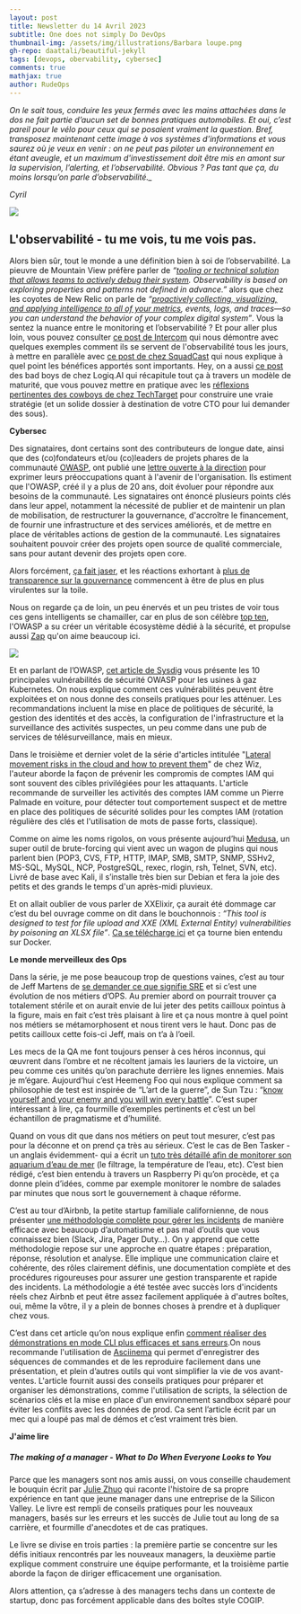 ```yaml
---
layout: post
title: Newsletter du 14 Avril 2023
subtitle: One does not simply Do DevOps
thumbnail-img: /assets/img/illustrations/Barbara loupe.png
gh-repo: daattali/beautiful-jekyll
tags: [devops, obervability, cybersec]
comments: true
mathjax: true
author: RudeOps
---
```



*On le sait tous, conduire les yeux fermés avec les mains attachées dans le dos ne fait partie d’aucun set de bonnes pratiques automobiles. Et oui, c’est pareil pour le vélo pour ceux qui se posaient vraiment la question. Bref, transposez maintenant cette image à vos systèmes d’informations et vous saurez où je veux en venir : on ne peut pas piloter un environnement en étant aveugle, et un maximum d'investissement doit être mis en amont sur la supervision, l’alerting, et l’observabilité. Obvious ? Pas tant que ça, du moins lorsqu’on parle d’observabilité._*

_Cyril_  

![](https://storage.mlcdn.com/account_image/325165/EoSM3Xm1AxBfqGef7rNqIi7pyxAyGTxJj06Rw5jF.png)

## L'observabilité - tu me vois, tu me vois pas.

Alors bien sûr, tout le monde a une définition bien à soi de l’observabilité. La pieuvre de Mountain View préfère parler de  _“[tooling or technical solution that allows teams to actively debug their system](https://cloud.google.com/architecture/devops/devops-measurement-monitoring-and-observability). Observability is based on exploring properties and patterns not defined in advance.”_  alors que chez les coyotes de New Relic on parle de  _“[proactively collecting, visualizing, and applying intelligence to all of your metrics](https://newrelic.com/blog/best-practices/what-is-observability), events, logs, and traces—so you can understand the behavior of your complex digital system”_. Vous la sentez la nuance entre le monitoring et l’observabilité ? Et pour aller plus loin, vous pouvez consulter  [ce post de Intercom](https://www.intercom.com/blog/engineering-observability/)  qui nous démontre avec quelques exemples comment ils se servent de l'observabilité tous les jours, à mettre en parallèle avec  [ce post de chez SquadCast](https://www.squadcast.com/blog/how-important-is-observability-for-sre)  qui nous explique à quel point les bénéfices apportés sont importants. Hey, on a aussi  [ce post](https://www.linkedin.com/pulse/5-stages-observability-maturity-model-logiq-ai/)  des bad boys de chez Logiq.AI qui récapitule tout ça à travers un modèle de maturité, que vous pouvez mettre en pratique avec les  [réflexions pertinentes des cowboys de chez TechTarget](https://www.techtarget.com/searchapparchitecture/tip/5-basic-strategies-for-distributed-systems-observability)  pour construire une vraie stratégie (et un solide dossier à destination de votre CTO pour lui demander des sous).  

**Cybersec**

Des signataires, dont certains sont des contributeurs de longue date, ainsi que des (co)fondateurs et/ou (co)leaders de projets phares de la communauté  [OWASP](https://owasp.org/), ont publié une  [lettre ouverte à la direction](https://github.com/owasp-change/owasp-change.github.io)  pour exprimer leurs préoccupations quant à l'avenir de l'organisation. Ils estiment que l'OWASP, créé il y a plus de 20 ans, doit évoluer pour répondre aux besoins de la communauté. Les signataires ont énoncé plusieurs points clés dans leur appel, notamment la nécessité de publier et de maintenir un plan de mobilisation, de restructurer la gouvernance, d'accroître le financement, de fournir une infrastructure et des services améliorés, et de mettre en place de véritables actions de gestion de la communauté. Les signataires souhaitent pouvoir créer des projets open source de qualité commerciale, sans pour autant devenir des projets open core.

Alors forcément,  [ça fait jaser](https://www.linkedin.com/pulse/deevolution-owasp-john-steven/), et les réactions exhortant à  [plus de transparence sur la gouvernance](https://www.darkreading.com/edge-articles/is-owasp-at-risk-of-irrelevance)  commencent à être de plus en plus virulentes sur la toile.

Nous on regarde ça de loin, un peu énervés et un peu tristes de voir tous ces gens intelligents se chamailler, car en plus de son célèbre  [top ten](https://owasp.org/Top10/fr/), l'OWASP a su créer un véritable écosystème dédié à la sécurité, et propulse aussi  [Zap](https://www.zaproxy.org/) qu'on aime beaucoup ici.

![](https://storage.mlcdn.com/account_image/325165/3YMNSIHlg60k8xuf6PGfU7xj0EXfMc0y4Y5JzfR8.png)

Et en parlant de l’OWASP,  [cet article de Sysdig](https://sysdig.com/blog/top-owasp-kubernetes/?utm_id=FAUN_Zeno366_Link_title)  vous présente les 10 principales vulnérabilités de sécurité OWASP pour les usines à gaz Kubernetes. On nous explique comment ces vulnérabilités peuvent être exploitées et on nous donne des conseils pratiques pour les atténuer. Les recommandations incluent la mise en place de politiques de sécurité, la gestion des identités et des accès, la configuration de l'infrastructure et la surveillance des activités suspectes, un peu comme dans une pub de services de télésurveillance, mais en mieux.  

Dans le troisième et dernier volet de la série d'articles intitulée "[Lateral movement risks in the cloud and how to prevent them](https://www.wiz.io/blog/lateral-movement-risks-in-the-cloud-and-how-to-prevent-them-part-3-from-compromis)" de chez Wiz, l'auteur aborde la façon de prévenir les compromis de comptes IAM qui sont souvent des cibles privilégiées pour les attaquants. L'article recommande de surveiller les activités des comptes IAM comme un Pierre Palmade en voiture, pour détecter tout comportement suspect et de mettre en place des politiques de sécurité solides pour les comptes IAM (rotation régulière des clés et l'utilisation de mots de passe forts, classique).

Comme on aime les noms rigolos, on vous présente aujourd’hui  [Medusa](https://en.kali.tools/?p=200), un super outil de brute-forcing qui vient avec un wagon de plugins qui nous parlent bien (POP3, CVS, FTP, HTTP, IMAP, SMB, SMTP, SNMP, SSHv2, MS-SQL, MySQL, NCP, PostgreSQL, rexec, rlogin, rsh, Telnet, SVN, etc). Livré de base avec Kali, il s’installe très bien sur Debian et fera la joie des petits et des grands le temps d'un après-midi pluvieux.

Et on allait oublier de vous parler de XXElixir, ça aurait été dommage car c’est du bel ouvrage comme on dit dans le bouchonnois :  _“This tool is designed to test for file upload and XXE (XML External Entity) vulnerabilities by poisoning an XLSX file”_.  [Ca se télécharge ici](https://github.com/kljunowsky/XXElixir)  et ça tourne bien entendu sur Docker.  

**Le monde merveilleux des Ops**

Dans la série, je me pose beaucoup trop de questions vaines, c’est au tour de Jeff Martens de  [se demander ce que signifie SRE](https://metrist.io/blog/is-sre-just-ops-with-a-new-name/)  et si c’est une évolution de nos métiers d’OPS. Au premier abord on pourrait trouver ça totalement stérile et on aurait envie de lui jeter des petits cailloux pointus à la figure, mais en fait c’est très plaisant à lire et ça nous montre à quel point nos métiers se métamorphosent et nous tirent vers le haut. Donc pas de petits cailloux cette fois-ci Jeff, mais on t’a à l’oeil.

Les mecs de la QA me font toujours penser à ces héros inconnus, qui œuvrent dans l’ombre et ne récoltent jamais les lauriers de la victoire, un peu comme ces unités qu’on parachute derrière les lignes ennemies. Mais je m’égare. Aujourd’hui c’est Heemeng Foo qui nous explique comment sa philosophie de test est inspirée de “L’art de la guerre”, de Sun Tzu : “[know yourself and your enemy and you will win every battle](https://heemeng.medium.com/sun-tzu-and-the-art-of-software-test-management-2279743b82f9)”. C’est super intéressant à lire, ça fourmille d’exemples pertinents et c’est un bel échantillon de pragmatisme et d’humilité.

Quand on vous dit que dans nos métiers on peut tout mesurer, c’est pas pour la déconne et on prend ça très au sérieux. C’est le cas de Ben Tasker -un anglais évidemment- qui a écrit un  [tuto très détaillé afin de monitorer son aquarium d’eau de mer](https://www.bentasker.co.uk/posts/blog/house-stuff/monitoring-a-fishtank-with-influxdb-and-g%20rafana.html)  (le filtrage, la température de l’eau, etc). C’est bien rédigé, c’est bien entendu à travers un Raspberry Pi qu’on procède, et ça donne plein d’idées, comme par exemple monitorer le nombre de salades par minutes que nous sort le gouvernement à chaque réforme.

C’est au tour d’Airbnb, la petite startup familiale californienne, de nous présenter  [une méthodologie complète pour gérer les incidents](https://medium.com/airbnb-engineering/incident-management-ae863dc5d47f)  de manière efficace avec beaucoup d’automatisme et pas mal d’outils que vous connaissez bien (Slack, Jira, Pager Duty…). On y apprend que cette méthodologie repose sur une approche en quatre étapes : préparation, réponse, résolution et analyse. Elle implique une communication claire et cohérente, des rôles clairement définis, une documentation complète et des procédures rigoureuses pour assurer une gestion transparente et rapide des incidents. La méthodologie a été testée avec succès lors d'incidents réels chez Airbnb et peut être assez facilement appliquée à d'autres boîtes, oui, même la vôtre, il y a plein de bonnes choses à prendre et à dupliquer chez vous.

C’est dans cet article qu’on nous explique enfin  [comment réaliser des démonstrations en mode CLI plus efficaces et sans erreurs](https://betterprogramming.pub/make-your-cli-demos-a-breeze-with-zero-stress-and-zero-mistakes-5e3f176d2fd3).On nous recommande l'utilisation de  [Asciinema](https://asciinema.org/) qui permet d'enregistrer des séquences de commandes et de les reproduire facilement dans une présentation, et plein d’autres outils qui vont simplifier la vie de vos avant-ventes. L'article fournit aussi des conseils pratiques pour préparer et organiser les démonstrations, comme l'utilisation de scripts, la sélection de scénarios clés et la mise en place d'un environnement sandbox séparé pour éviter les conflits avec les données de prod. Ca sent l’article écrit par un mec qui a loupé pas mal de démos et c’est vraiment très bien.

**J'aime lire**

##### The making of a manager - What to Do When Everyone Looks to You

Parce que les managers sont nos amis aussi, on vous conseille chaudement le bouquin écrit par  [Julie Zhuo](https://www.juliezhuo.com/book/manager.html) qui raconte l'histoire de sa propre expérience en tant que jeune manager dans une entreprise de la Silicon Valley. Le livre est rempli de conseils pratiques pour les nouveaux managers, basés sur les erreurs et les succès de Julie tout au long de sa carrière, et fourmille d'anecdotes et de cas pratiques.

Le livre se divise en trois parties : la première partie se concentre sur les défis initiaux rencontrés par les nouveaux managers, la deuxième partie explique comment construire une équipe performante, et la troisième partie aborde la façon de diriger efficacement une organisation.

Alors attention, ça s’adresse à des managers techs dans un contexte de startup, donc pas forcément applicable dans des boîtes style COGIP.